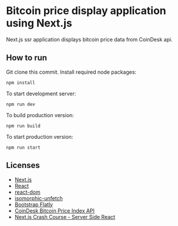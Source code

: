# Bitcoin price display application using Next.js
Next.js ssr application displays bitcoin price data from CoinDesk api.

## How to run
Git clone this commit.
Install required node packages:
```
npm install
```

To start development server:
```
npm run dev
```

To build production version:
```
npm run build
```

To start production version:
```
npm run start
```

## Licenses
* [Next.js](https://nextjs.org/)
* [React](https://reactjs.org/)
* [react-dom](https://www.npmjs.com/package/react-dom)
* [isomorphic-unfetch](https://www.npmjs.com/package/isomorphic-unfetch)
* [Bootstrap Flatly](https://bootswatch.com/flatly/)
* [CoinDesk Bitcoin Price Index API](https://www.coindesk.com/api)
* [Next.js Crash Course - Server Side React](https://www.youtube.com/watch?v=IkOVe40Sy0U)